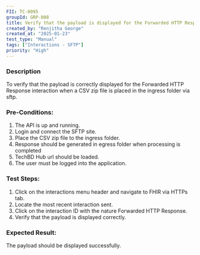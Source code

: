 ```yaml
---
FII: TC-0095
groupId: GRP-008
title: Verify that the payload is displayed for the Forwarded HTTP Response interaction when a CSV zip file is placed in the ingress folder via sftp
created_by: "Renjitha George"
created_at: "2025-01-23"
test_type: "Manual"
tags: ["Interactions - SFTP"]
priority: "High"
---
```


### Description

To verify that the payload is correctly displayed for the Forwarded HTTP
Response interaction when a CSV zip file is placed in the ingress folder via
sftp.

### Pre-Conditions:

1. The API is up and running.
2. Login and connect the SFTP site.
3. Place the CSV zip file to the ingress folder.
4. Response should be generated in egress folder when processing is completed
5. TechBD Hub url should be loaded.
6. The user must be logged into the application.

### Test Steps:

1. Click on the interactions menu header and navigate to FHIR via HTTPs tab.
2. Locate the most recent interaction sent.
3. Click on the interaction ID with the nature Forwarded HTTP Response.
4. Verify that the payload is displayed correctly.

### Expected Result:

The payload should be displayed successfully.
